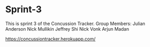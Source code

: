 # Sprint-3
This is sprint 3 of the Concussion Tracker.
Group Members:
Julian Anderson
Nick Mullikin
Jeffrey Shi
Nick Vonk
Arjun Madan



https://concussiontracker.herokuapp.com/
